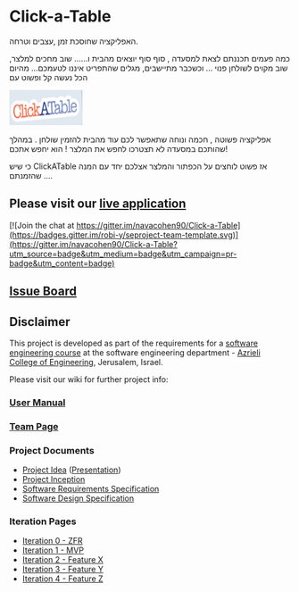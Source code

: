 # Click-a-Table

האפליקציה שחוסכת זמן ,עצבים וטרחה. 

כמה פעמים תכננתם לצאת למסעדה , סוף סוף יוצאים מהבית ו......
שוב מחכים למלצר, שוב מקוים לשולחן פנוי ...
וכשכבר מתיישבים, מגלים שהתפריט איננו לטעמכם...
מהיום הכל נעשה קל ופשוט עם 

![project logo](https://github.com/navacohen90/Click-a-Table/blob/d0dc96321f21718fc61a15c2616efbf0530f0146/logo.png)

אפליקציה פשוטה , חכמה ונוחה שתאפשר לכם עוד מהבית להזמין שולחן . במהלך שהותכם במסעדה לא תצטרכו לחפש את המלצר ! הוא יחפש אתכם! 
 
כי שיש ClickATable  אז פשוט לוחצים על הכפתור 
והמלצר אצלכם יחד עם המנה שהזמנתם ....

## Please visit our [live application](http://click-a-table.azurewebsites.net/)

[![Join the chat at https://gitter.im/navacohen90/Click-a-Table](https://badges.gitter.im/robi-y/seproject-team-template.svg)](https://gitter.im/navacohen90/Click-a-Table?utm_source=badge&utm_medium=badge&utm_campaign=pr-badge&utm_content=badge)

## [Issue Board](https://huboard.com/robi-y/seproject-team-template#/)

## Disclaimer
This project is developed as part of the requirements for a [software engineering course](https://github.com/jce-il/se-class/wiki) at the software engineering department - [Azrieli College of Engineering](http://www.jce.ac.il/), Jerusalem, Israel.

Please visit our wiki for further project info: 

### [User Manual](../../wiki/user-manual)

### [Team Page](../../wiki/team)

### Project Documents
- [Project Idea](https://github.com/miriyak/se-class/blob/master/ClickATable.docx) ([Presentation](https://github.com/miriyak/se-class/blob/master/clickatable.pptx))
- [Project Inception](../../wiki/inception)
- [Software Requirements Specification](../../wiki/srs)
- [Software Design Specification](../../wiki/sds)

### Iteration Pages
- [Iteration 0 - ZFR](../../wiki/Iter-0-ZFR)
- [Iteration 1 - MVP](../../wiki/Iter-1---MVP)
- [Iteration 2 - Feature X]()
- [Iteration 3 - Feature Y]()
- [Iteration 4 - Feature Z]()



